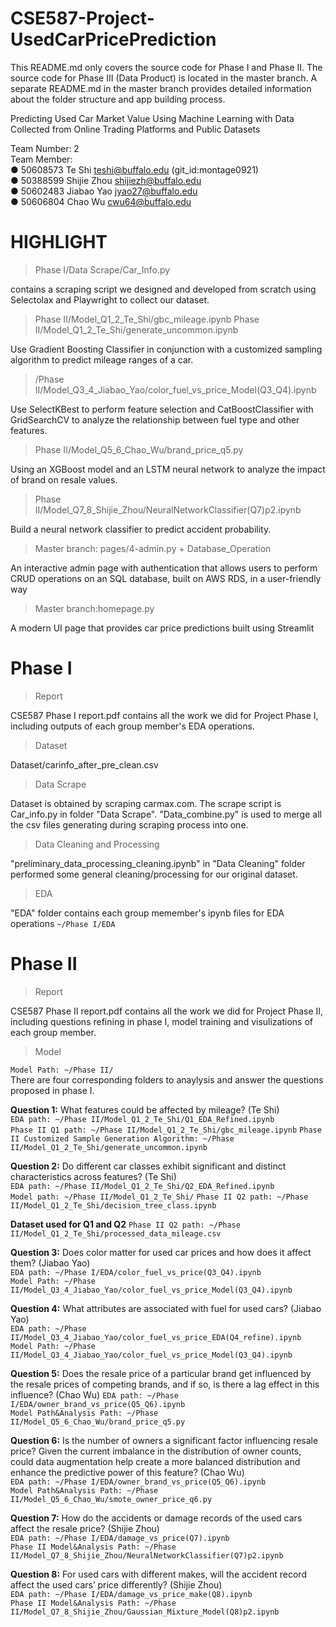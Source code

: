 # CSE587-Project-UsedCarPricePrediction

This README.md only covers the source code for Phase I and Phase II. The source code for Phase III (Data Product) is located in the master branch. A separate README.md in the master branch provides detailed information about the folder structure and app building process.

Predicting Used Car Market Value Using Machine Learning with Data Collected from Online Trading Platforms and Public Datasets

Team Number: 2  
Team Member:  
● 50608573 Te Shi teshi@buffalo.edu (git_id:montage0921)  
● 50388599 Shijie Zhou shijiezh@buffalo.edu  
● 50602483 Jiabao Yao jyao27@buffalo.edu  
● 50606804 Chao Wu cwu64@buffalo.edu

# HIGHLIGHT
>Phase I/Data Scrape/Car_Info.py

contains a scraping script we designed and developed from scratch using Selectolax and Playwright to collect our dataset.

>Phase II/Model_Q1_2_Te_Shi/gbc_mileage.ipynb
>Phase II/Model_Q1_2_Te_Shi/generate_uncommon.ipynb

Use Gradient Boosting Classifier in conjunction with a customized sampling algorithm to predict mileage ranges of a car.

>/Phase II/Model_Q3_4_Jiabao_Yao/color_fuel_vs_price_Model(Q3_Q4).ipynb

Use SelectKBest to perform feature selection and CatBoostClassifier with GridSearchCV to analyze the relationship between fuel type and other features.

>Phase II/Model_Q5_6_Chao_Wu/brand_price_q5.py

Using an XGBoost model and an LSTM neural network to analyze the impact of brand on resale values.

>Phase II/Model_Q7_8_Shijie_Zhou/NeuralNetworkClassifier(Q7)p2.ipynb

Build a neural network classifier to predict accident probability.

>Master branch: pages/4-admin.py + Database_Operation

An interactive admin page with authentication that allows users to perform CRUD operations on an SQL database, built on AWS RDS, in a user-friendly way

>Master branch:homepage.py

A modern UI page that provides car price predictions built using Streamlit

# Phase I

> Report

CSE587 Phase I report.pdf contains all the work we did for Project Phase I, including outputs of each group member's EDA operations.

> Dataset

Dataset/carinfo_after_pre_clean.csv

> Data Scrape

Dataset is obtained by scraping carmax.com. The scrape script is Car_info.py in folder "Data Scrape". "Data_combine.py" is used to merge all the csv files generating during scraping process into one.

> Data Cleaning and Processing

"preliminary_data_processing_cleaning.ipynb" in "Data Cleaning" folder performed some general cleaning/processing for our original dataset.

> EDA

"EDA" folder contains each group memember's ipynb files for EDA operations
`~/Phase I/EDA`

# Phase II

> Report

CSE587 Phase II report.pdf contains all the work we did for Project Phase II, including questions refining in phase I, model training and visulizations of each group member.

> Model

`Model Path: ~/Phase II/`  
There are four corresponding folders to anaylysis and answer the questions proposed in phase I.

**Question 1:** What features could be affected by mileage? (Te Shi)  
`EDA path: ~/Phase II/Model_Q1_2_Te_Shi/Q1_EDA_Refined.ipynb`  
`Phase II Q1 path: ~/Phase II/Model_Q1_2_Te_Shi/gbc_mileage.ipynb`
`Phase II Customized Sample Generation Algorithm: ~/Phase II/Model_Q1_2_Te_Shi/generate_uncommon.ipynb`

**Question 2:** Do different car classes exhibit significant and distinct characteristics across features? (Te Shi)  
`EDA path: ~/Phase II/Model_Q1_2_Te_Shi/Q2_EDA_Refined.ipynb`  
`Model path: ~/Phase II/Model_Q1_2_Te_Shi/`
`Phase II Q2 path: ~/Phase II/Model_Q1_2_Te_Shi/decision_tree_class.ipynb`

**Dataset used for Q1 and Q2**
`Phase II Q2 path: ~/Phase II/Model_Q1_2_Te_Shi/processed_data_mileage.csv`

**Question 3:** Does color matter for used car prices and how does it affect them? (Jiabao Yao)  
`EDA path: ~/Phase I/EDA/color_fuel_vs_price(Q3_Q4).ipynb`  
`Model Path: ~/Phase II/Model_Q3_4_Jiabao_Yao/color_fuel_vs_price_Model(Q3_Q4).ipynb`

**Question 4:** What attributes are associated with fuel for used cars? (Jiabao Yao)  
`EDA path: ~/Phase II/Model_Q3_4_Jiabao_Yao/color_fuel_vs_price_EDA(Q4_refine).ipynb`  
`Model Path: ~/Phase II/Model_Q3_4_Jiabao_Yao/color_fuel_vs_price_Model(Q3_Q4).ipynb`

**Question 5:** Does the resale price of a particular brand get influenced by the resale prices of competing brands, and if so, is there a lag effect in this influence? (Chao Wu)
`EDA path: ~/Phase I/EDA/owner_brand_vs_price(Q5_Q6).ipynb`  
`Model Path&Analysis Path: ~/Phase II/Model_Q5_6_Chao_Wu/brand_price_q5.py`

**Question 6:** Is the number of owners a significant factor influencing resale price? Given the current imbalance in the distribution of owner counts, could data augmentation help create a more balanced distribution and enhance the predictive power of this feature? (Chao Wu)  
`EDA path: ~/Phase I/EDA/owner_brand_vs_price(Q5_Q6).ipynb`    
`Model Path&Analysis Path: ~/Phase II/Model_Q5_6_Chao_Wu/smote_owner_price_q6.py`

**Question 7:** How do the accidents or damage records of the used cars affect the resale price? (Shijie Zhou)  
`EDA path: ~/Phase I/EDA/damage_vs_price(Q7).ipynb `  
`Phase II Model&Analysis Path: ~/Phase II/Model_Q7_8_Shijie_Zhou/NeuralNetworkClassifier(Q7)p2.ipynb`

**Question 8:** For used cars with different makes, will the accident record affect the used cars’ price differently? (Shijie Zhou)  
`EDA path: ~/Phase I/EDA/damage_vs_price_make(Q8).ipynb `  
`Phase II Model&Analysis Path: ~/Phase II/Model_Q7_8_Shijie_Zhou/Gaussian_Mixture_Model(Q8)p2.ipynb`
